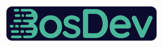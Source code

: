 <div align="center">
   <p>
      <a href="https://github.com/boshold#is=awesome">
        <img src="logo.svg" alt="Logo" width="80%"/>
      </a>
   </p>
</div>